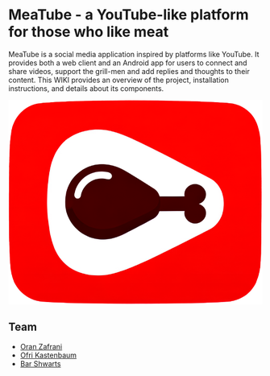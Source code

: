 # MeaTube - a YouTube-like platform for those who like meat 
MeaTube is a social media application inspired by platforms like YouTube. It provides both a web client and an Android app for users to connect and share videos, support the grill-men and add replies and thoughts to their content. This WIKI provides an overview of the project, installation instructions, and details about its components.

![Meatube-logo](../client/meatube_logo.png)

## Team
- [Oran Zafrani](https://github.com/Oran-Zafrani)
- [Ofri Kastenbaum](https://github.com/Ofrikas)
- [Bar Shwarts](https://github.com/BarShwarts1)
